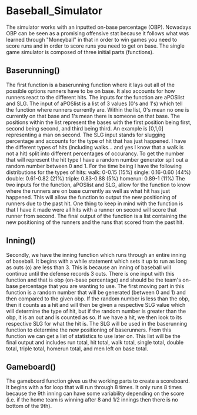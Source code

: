 # Baseball_Simulator

The simulator works with an inputted on-base percentage (OBP). Nowadays OBP can be seen as a promising offensive stat because it follows what was learned through "Moneyball" in that in order to win games you need to score runs and in order to score runs you need to get on base. The single game simulator is composed of three initial parts (functions). 

## Baserunning()
The first function is a baserunning function where it lays out all of the possible options runners have to be on base. It also accounts for how runners react to the different hits. The inputs for the function are aPOSlist and SLG. The input of aPOSlist is a list of 3 values (0's and 1's) which tell the function where runners currently are. Within the list, 0's mean no one is currently on that base and 1's mean there is someone on that base. The positions within the list represent the bases with the first position being first, second being second, and third being third. An example is [0,1,0] representing a man on second. The SLG input stands for slugging percentage and accounts for the type of hit that has just happened. I have the different types of hits (including walks... and yes I know that a walk is not a hit) split into different percentages of occurancy. To get the number that will represent the hit type I have a random number generator spit out a random number between 0 and 1. For the time being I have the following distributions for the types of hits:
walk: 0-0.15  (15%)
single: 0.16-0.60 (44%)
double: 0.61-0.82 (21%)
triple: 0.83-0.88 (5%)
homerun: 0.89-1 (11%)
The two inputs for the function, aPOSlist and SLG, allow for the function to know where the runners are on base currently as well as what hit has just happened. This will allow the function to output the new positioning of runners due to the past hit. One thing to keep in mind with the function is that I have it made were all hits with a runner on second will score that runner from second. The final output of the function is a list containing the new positioning of the runners and the runs that scored from the past hit. 

## Inning()
Secondly, we have the inning function which runs through an entire inning of baseball. It begins with a while statement which sets it up to run as long as outs (o) are less than 3. This is because an inning of baseball will continue until the defense records 3 outs. There is one input with this function and that is obp (on-base percentage) and should be the team's on-base percentage that you are wanting to use. The first moving part in this function is a random number that will be generated (between 0 and 1) and then compared to the given obp. If the random number is less than the obp, then it counts as a hit and will then be given a respective SLG value which will determine the type of hit, but if the random number is greater than the obp, it is an out and is counted as so. If we have a hit, we then look to its respective SLG for what the hit is. The SLG will be used in the baserunning function to determine the new positioning of baserunners. From this function we can get a list of statistics to use later on. This list will be the final output and includes run total, hit total, walk total, single total, double total, triple total, homerun total, and men left on base total. 

## Gameboard()
The gameboard function gives us the working parts to create a scoreboard. It begins with a for loop that will run through 8 times. It only runs 8 times because the 9th inning can have some variability depending on the score (i.e. if the home team is winning after 8 and 1/2 innings then there is no bottom of the 9th).
